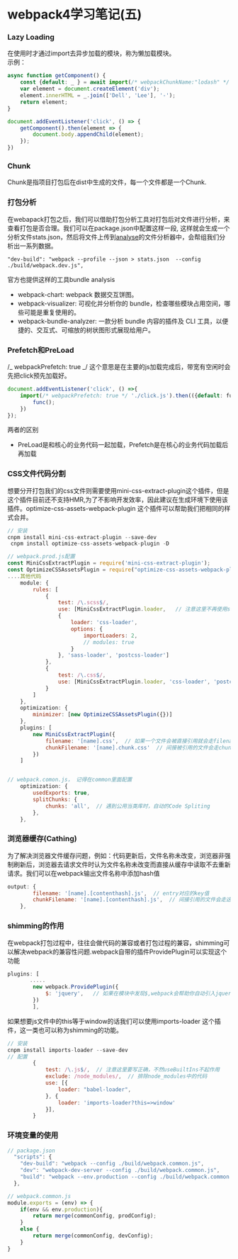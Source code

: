 # webpack4学习笔记(五)

<a name="b2ed89cf"></a>
### Lazy Loading

在使用时才通过import去异步加载的模块，称为懒加载模块。<br />示例：

```javascript
async function getComponent() {
    const {default: _ } = await import(/* webpackChunkName:"lodash" */ 'lodash')
    var element = document.createElement('div');
    element.innerHTML = _.join(['Dell', 'Lee'], '-');
    return element;
}

document.addEventListener('click', () => {
    getComponent().then(element => {
        document.body.appendChild(element);
    });
})
```

<a name="Chunk"></a>
### Chunk

Chunk是指项目打包后在dist中生成的文件，每一个文件都是一个Chunk.

<a name="4395b241"></a>
### 打包分析

在webapack打包之后，我们可以借助打包分析工具对打包后对文件进行分析，来查看打包是否合理。我们可以在package.json中配置这样一段, 这样就会生成一个分析文件stats.json，然后将文件上传到[analyse](https://github.com/webpack/analyse)的文件分析器中，会帮组我们分析出一系列数据。

```
"dev-build": "webpack --profile --json > stats.json  --config ./build/webpack.dev.js",
```

官方也提供这样的工具bundle analysis

- webpack-chart: webpack 数据交互饼图。
- webpack-visualizer: 可视化并分析你的 bundle，检查哪些模块占用空间，哪些可能是重复使用的。
- webpack-bundle-analyzer: 一款分析 bundle 内容的插件及 CLI 工具，以便捷的、交互式、可缩放的树状图形式展现给用户。

<a name="1218df47"></a>
### Prefetch和PreLoad

/_ webpackPrefetch: true _/ 这个意思是在主要的js加载完成后，带宽有空闲时会先把click预先加载好。

```javascript
document.addEventListener('click', () =>{
	import(/* webpackPrefetch: true */ './click.js').then(({default: func}) => {
		func();
	})
});
```

两者的区别

- PreLoad是和核心的业务代码一起加载，Prefetch是在核心的业务代码加载后再加载

<a name="dd8fcdc5"></a>
### CSS文件代码分割

想要分开打包我们的css文件则需要使用mini-css-extract-plugin这个插件，但是这个插件目前还不支持HMR,为了不影响开发效率，因此建议在生成环境下使用该插件。optimize-css-assets-webpack-plugin 这个插件可以帮助我们把相同的样式合并。

```javascript
// 安装
cnpm install mini-css-extract-plugin --save-dev
 cnpm install optimize-css-assets-webpack-plugin -D

// webpack.prod.js配置
const MiniCssExtractPlugin = require('mini-css-extract-plugin');
const OptimizeCSSAssetsPlugin = require("optimize-css-assets-webpack-plugin");
....其他代码
    module: {
        rules: [
            {
                test: /\.scss$/,
                use: [MiniCssExtractPlugin.loader,   // 注意这里不再使用style-load而是使用插件提供的loader
                {
                    loader: 'css-loader',
                    options: {
                        importLoaders: 2,
                        // modules: true
                    }
                }, 'sass-loader', 'postcss-loader']
            },
            {
                test: /\.css$/,
                use: [MiniCssExtractPlugin.loader, 'css-loader', 'postcss-loader']
            }
        ]
    },
	optimization: {
		minimizer: [new OptimizeCSSAssetsPlugin({})]
	},
	plugins: [
		new MiniCssExtractPlugin({
			filename: '[name].css',  // 如果一个文件会被直接引用就会走filename
			chunkFilename: '[name].chunk.css'  // 间接被引用的文件会走chunkFilename
		})
	]


// webpack.comon.js， 记得在common里面配置
    optimization: {
        usedExports: true,
        splitChunks: {
            chunks: 'all',  // 遇到公用当类库时，自动的Code Spliting
        },
    },
```

<a name="f29cba2f"></a>
### 浏览器缓存(Cathing)

为了解决浏览器文件缓存问题，例如：代码更新后，文件名称未改变，浏览器非强制刷新后，浏览器去请求文件时认为文件名称未改变而直接从缓存中读取不去重新请求。我们可以在webpack输出文件名称中添加hash值

```javascript
output: {
        filename: '[name].[contenthash].js',  // entry对应的key值
        chunkFilename: '[name].[contenthash].js',  // 间接引用的文件会走这个配置
    },
```

<a name="33fdb632"></a>
### shimming的作用

在webpack打包过程中，往往会做代码的兼容或者打包过程的兼容，shimming可以解决webpack的兼容性问题.webpack自带的插件ProvidePlugin可以实现这个功能

```javascript
plugins: [
       .....
        new webpack.ProvidePlugin({
            $: 'jquery',   // 如果在模块中发现$,webpack会帮助你自动引入jquery.
        })
        ],
```

如果想要js文件中的this等于window的话我们可以使用imports-loader 这个插件，这一类也可以称为shimming的功能。

```javascript
// 安装
cnpm install imports-loader --save-dev
// 配置
        {
            test: /\.js$/,  // 注意这里要写正确，不然useBuiltIns不起作用
            exclude: /node_modules/,  // 排除node_modules中的代码
            use: [{
                loader: "babel-loader",
            }, {
                loader: 'imports-loader?this=>window'
            }],
        }
```

<a name="54a5700b"></a>
### 环境变量的使用

```javascript
// package.json
  "scripts": {
    "dev-build": "webpack --config ./build/webpack.common.js",
    "dev": "webpack-dev-server --config ./build/webpack.common.js",
    "build": "webpack --env.production --config ./build/webpack.common.js"
  },

// webpack.common.js
module.exports = (env) => {
    if(env && env.production){
        return merge(commonConfig, prodConfig);
    }
    else {
        return merge(commonConfig, devConfig);
    }
}
```

